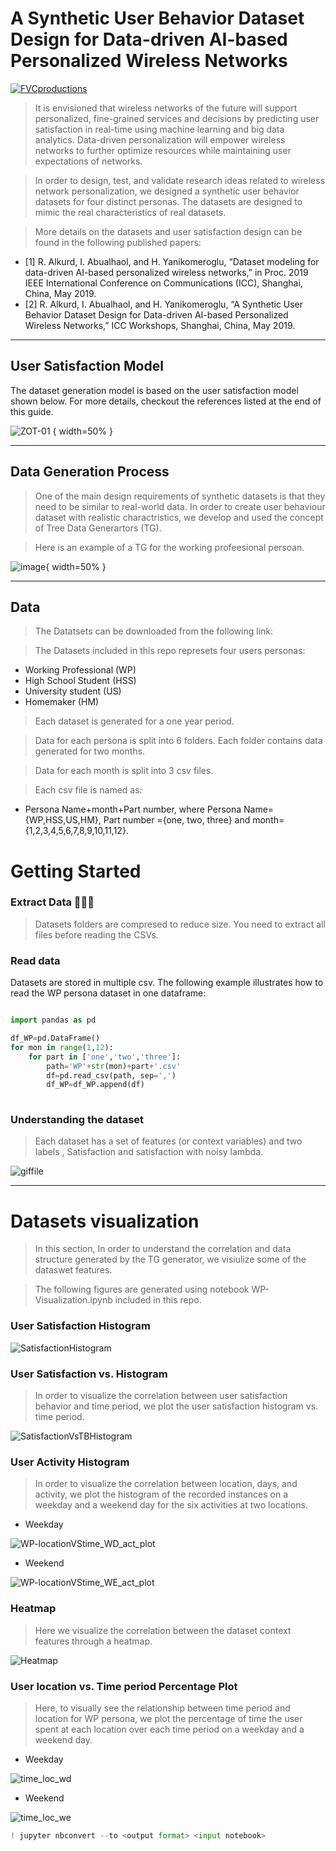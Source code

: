
# A Synthetic User Behavior Dataset Design for Data-driven AI-based Personalized Wireless Networks

<a href="https://www.league.co.za/media/1896/digital-marketing.jpg"><img src="https://www.league.co.za/media/1896/digital-marketing.jpg" title="FVCproductions" alt="FVCproductions"></a>

<!-- [![FVCproductions](https://avatars1.githubusercontent.com/u/4284691?v=3&s=200)](http://fvcproductions.com) -->



> It is envisioned that wireless networks of the future will support personalized, fine-grained services and decisions by predicting user satisfaction in real-time using machine learning and big data analytics. Data-driven personalization will empower wireless networks to further optimize resources while maintaining user expectations of networks. 

> In order to design, test, and validate research ideas related to wireless network personalization, we designed a synthetic user behavior datasets for four distinct personas. The datasets are designed to mimic the real characteristics of real datasets. 

> More details on the datasets and user satisfaction design can be found in the following published papers: 
* [1] R. Alkurd, I. Abualhaol, and H. Yanikomeroglu, “Dataset modeling for data-driven AI-based personalized wireless networks,” in Proc. 2019 IEEE International Conference on Communications (ICC), Shanghai, China, May 2019.
* [2] R. Alkurd, I. Abualhaol, and H. Yanikomeroglu, “A Synthetic User Behavior Dataset Design for Data-driven AI-based Personalized Wireless Networks,” ICC Workshops, Shanghai, China, May 2019.

---
## User Satisfaction Model


The dataset generation model is based on the user satisfaction model shown below.  For more details, checkout the references listed at the end of this guide.

![ZOT-01](https://user-images.githubusercontent.com/26861196/56397585-75fda000-6212-11e9-8199-549a841fddab.png) 
{ width=50% }


---
## Data Generation Process

> One of the main design requirements of synthetic datasets
is that they need to be similar to real-world data. In order to create user behaviour dataset with realistic charactristics, we develop and used the concept of Tree Data Generartors (TG). 

> Here is an example of a TG for the working profeesional persoan. 


![image](https://user-images.githubusercontent.com/26861196/56598936-7eaff680-65c3-11e9-97e5-f9e543f82c64.png){ width=50% }


---
## Data 
> The Datatsets can be downloaded from the following link: 

> The Datasets included in this repo represets four users personas:

- Working Professional (WP)
- High School Student (HSS)
- University student (US)
- Homemaker (HM)

> Each dataset is generated for a one year period. 

> Data for each persona is split into 6 folders.  Each folder contains data generated for two months. 

> Data for each month is split into 3 csv files. 

> Each csv file is named as: 
- Persona Name+month+Part number, 
where Persona Name={WP,HSS,US,HM}, Part number ={one, two, three} and month= {1,2,3,4,5,6,7,8,9,10,11,12}.


# Getting Started

### Extract Data 🔨🔨🔨

> Datasets folders are compresed to reduce size. You need to extract all files before reading the CSVs.




### Read data 

Datasets are stored in multiple csv. The following example illustrates how to read the WP persona dataset in one dataframe: 

```python

import pandas as pd

df_WP=pd.DataFrame()
for mon in range(1,12):
    for part in ['one','two','three']:
        path='WP'+str(mon)+part+'.csv'
        df=pd.read_csv(path, sep=',')
        df_WP=df_WP.append(df)
    
```


### Understanding the dataset



> Each dataset has a set of features (or context variables) and two labels , Satisfaction and satisfaction with noisy lambda.

![giffile](https://user-images.githubusercontent.com/26861196/56402135-2925c380-622a-11e9-9d94-786f2b8ec08d.gif)


---

# Datasets visualization

> In this section, In order to understand the correlation and data structure generated by the TG generator, we visiulize some of the dataswet features.

> The following figures are generated using notebook WP-Visualization.ipynb included in this repo.

### User Satisfaction Histogram

![SatisfactionHistogram](Images/SatisfactionHistogram.png)

### User Satisfaction vs. Histogram
> In order to visualize the correlation between user satisfaction behavior and time period, we plot the user satisfaction histogram vs. time period. 

![SatisfactionVsTBHistogram](Images/SatisfactionVsTBHistogram.png)


### User Activity Histogram 

> In order to visualize the correlation between location, days, and  activity, we plot the histogram of the recorded instances on a weekday and a weekend day for the six activities at two locations.



* Weekday

![WP-locationVStime_WD_act_plot](Images/WP-locationVStime_WD_act_plot.jpg)

* Weekend

![WP-locationVStime_WE_act_plot](Images/WP-locationVStime_WE_act_plot.jpg)

### Heatmap

> Here we visualize the correlation between the dataset context features through a heatmap.


![Heatmap](Images/Heatmap.png) 

###  User location vs. Time period Percentage Plot
> Here, to visually see the relationship between time period and location for WP persona, we plot the percentage of time the user spent at each location over each time period on a weekday and a weekend day.

* Weekday

![time_loc_wd](Images/time_loc_wd.jpg )

* Weekend

![time_loc_we](Images/time_loc_we.jpg)


```python
! jupyter nbconvert --to <output format> <input notebook>
```
